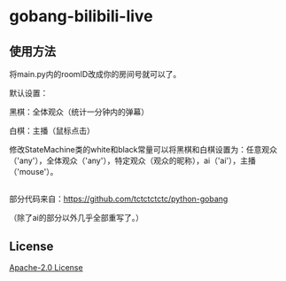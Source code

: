 # gobang-bilibili-live

## 使用方法
 将main.py内的roomID改成你的房间号就可以了。
 
 默认设置：
 
 黑棋：全体观众（统计一分钟内的弹幕）
 
 白棋：主播（鼠标点击）
 
 修改StateMachine类的white和black常量可以将黑棋和白棋设置为：任意观众（'any'），全体观众（'any'），特定观众（观众的昵称），ai（'ai'），主播（'mouse'）。

##
 部分代码来自：https://github.com/tctctctctc/python-gobang
 
 （除了ai的部分以外几乎全部重写了。）
## License
  [Apache-2.0 License](LICENSE)

